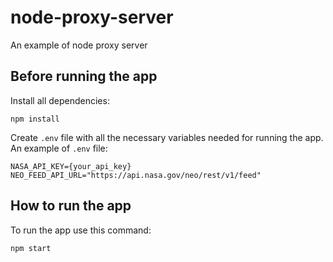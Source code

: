 # node-proxy-server

An example of node proxy server

## Before running the app

Install all dependencies:

```
npm install
```

Create `.env` file with all the necessary variables needed for running the app.
An example of `.env` file:

```
NASA_API_KEY={your_api_key}
NEO_FEED_API_URL="https://api.nasa.gov/neo/rest/v1/feed"
```

## How to run the app

To run the app use this command:

```
npm start
```
